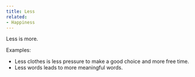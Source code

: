 ```yaml
---
title: Less
related:
- Happiness
---
```


Less is more.

Examples:

- Less clothes is less pressure to make a good choice and more free time.
- Less words leads to more meaningful words.
